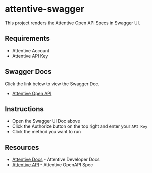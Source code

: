 # attentive-swagger

This project renders the Attentive Open API Specs in Swagger UI.

## Requirements

- Attentive Account
- Attentive API Key

## Swagger Docs

Click the link below to view the Swagger Doc.

* [Attentive Open API](https://johnchaffee.wiki/attentive-swagger/api/)

## Instructions

- Open the Swagger UI Doc above
- Click the Authorize button on the top right and enter your `API Key`
- Click the method you want to run

## Resources

- [Attentive Docs](https://docs.attentivemobile.com/) - Attentive Developer Docs
- [Attentive API](https://docs.attentivemobile.com/openapi/reference/overview/) - Attentive OpenAPI Spec
